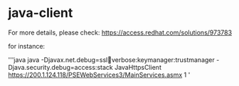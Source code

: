# java-client

For more details, please check:  https://access.redhat.com/solutions/973783

for instance: 

'''java
java -Djavax.net.debug=ssl:handshake:verbose:keymanager:trustmanager -Djava.security.debug=access:stack  JavaHttpsClient https://200.1.124.118/PSEWebServices3/MainServices.asmx 1
'
